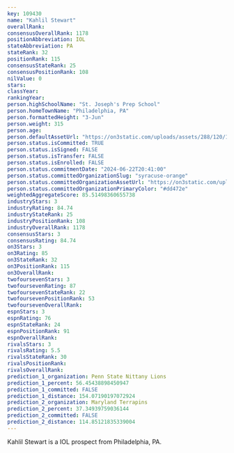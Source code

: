 ```yaml
---
key: 109430
name: "Kahlil Stewart"
overallRank: 
consensusOverallRank: 1178
positionAbbreviation: IOL
stateAbbreviation: PA
stateRank: 32
positionRank: 115
consensusStateRank: 25
consensusPositionRank: 108
nilValue: 0
stars: 
classYear: 
rankingYear: 
person.highSchoolName: "St. Joseph's Prep School"
person.homeTownName: "Philadelphia, PA"
person.formattedHeight: "3-Jun"
person.weight: 315
person.age: 
person.defaultAssetUrl: "https://on3static.com/uploads/assets/288/120/120288.png"
person.status.isCommitted: TRUE
person.status.isSigned: FALSE
person.status.isTransfer: FALSE
person.status.isEnrolled: FALSE
person.status.commitmentDate: "2024-06-22T20:41:00"
person.status.committedOrganizationSlug: "syracuse-orange"
person.status.committedOrganizationAssetUrl: "https://on3static.com/uploads/assets/260/150/150260.svg"
person.status.committedOrganizationPrimaryColor: "#dd472e"
weightedAggregateScore: 85.51498360655738
industryStars: 3
industryRating: 84.74
industryStateRank: 25
industryPositionRank: 108
industryOverallRank: 1178
consensusStars: 3
consensusRating: 84.74
on3Stars: 3
on3Rating: 85
on3StateRank: 32
on3PositionRank: 115
on3OverallRank: 
twofoursevenStars: 3
twofoursevenRating: 87
twofoursevenStateRank: 22
twofoursevenPositionRank: 53
twofoursevenOverallRank: 
espnStars: 3
espnRating: 76
espnStateRank: 24
espnPositionRank: 91
espnOverallRank: 
rivalsStars: 3
rivalsRating: 5.5
rivalsStateRank: 30
rivalsPositionRank: 
rivalsOverallRank: 
prediction_1_organization: Penn State Nittany Lions
prediction_1_percent: 56.45438898450947
prediction_1_committed: FALSE
prediction_1_distance: 154.07190197072924
prediction_2_organization: Maryland Terrapins
prediction_2_percent: 37.34939759036144
prediction_2_committed: FALSE
prediction_2_distance: 114.85121835339004
---
```

Kahlil Stewart is a IOL prospect from Philadelphia, PA.